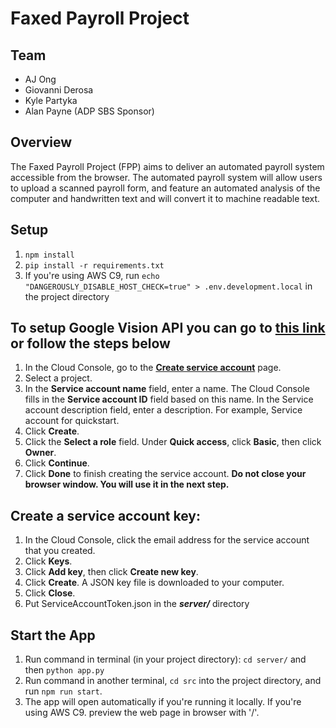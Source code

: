 # Faxed Payroll Project

## Team
- AJ Ong
- Giovanni Derosa
- Kyle Partyka
- Alan Payne (ADP SBS Sponsor)

## Overview
The Faxed Payroll Project (FPP) aims to deliver an automated payroll system accessible from the browser. The automated payroll system will allow users to upload a scanned payroll form, and feature an automated  analysis of the computer and handwritten text and will convert it to machine readable text. 

## Setup
1. `npm install`
2. `pip install -r requirements.txt`
3. If you're using AWS C9, run `echo "DANGEROUSLY_DISABLE_HOST_CHECK=true" > .env.development.local` in the project directory

## To setup Google Vision API you can go to [this link](https://cloud.google.com/vision/docs/setup#sa-create) or follow the steps below
1. In the Cloud Console, go to the **[Create service account](https://console.cloud.google.com/projectselector/iam-admin/serviceaccounts/create?supportedpurview=project&_ga=2.215202271.937513644.1623688202-1955621489.1618182675)** page.
2. Select a project.
3. In the **Service account name** field, enter a name. The Cloud Console fills in the **Service account ID** field based on this name.
   In the Service account description field, enter a description. For example, Service account for quickstart.
4. Click **Create**.
5. Click the **Select a role** field.
   Under **Quick access**, click **Basic**, then click **Owner**.
6. Click **Continue**.
7. Click **Done** to finish creating the service account.
    **Do not close your browser window. You will use it in the next step.**

## Create a service account key:
1. In the Cloud Console, click the email address for the service account that you created.
2. Click **Keys**.
3. Click **Add key**, then click **Create new key**.
4. Click **Create**. A JSON key file is downloaded to your computer.
5. Click **Close**.
6. Put ServiceAccountToken.json in the ***server/*** directory

## Start the App
1. Run command in terminal (in your project directory): `cd server/` and then `python app.py`
2. Run command in another terminal, `cd src` into the project directory, and run `npm run start`. 
3. The app will open automatically if you're running it locally. If you're using AWS C9. preview the web page in browser with '/'.
